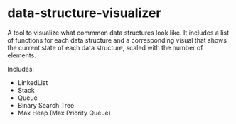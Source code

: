 # data-structure-visualizer

A tool to visualize what commmon data structures look like. It includes a list of functions for each data structure and a corresponding visual that shows the current state of each data structure, scaled with the number of elements.

Includes:
- LinkedList
- Stack
- Queue
- Binary Search Tree
- Max Heap (Max Priority Queue)
